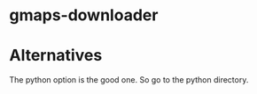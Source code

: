gmaps-downloader
================

# Alternatives

The python option is the good one. So go to the python directory.